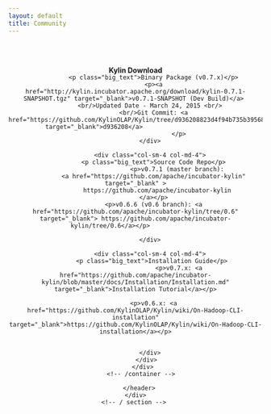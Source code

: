 ```yaml
---
layout: default
title: Community
---
```



  <main id="main" >
  <div class="container" >
    <div id="zero" class=" main" >
      <header style=" padding:2em 0 4em 0">
        <div class="container" >
          <h4 class="section-title"><span>Kylin Download</span></h4>
          <div class="row" style="margin-top:-20px;">
            <div class="col-sm-4 col-md-4">

              <p class="big_text">Binary Package (v0.7.x)</p>
              <p><a href="http://kylin.incubator.apache.org/download/kylin-0.7.1-SNAPSHOT.tgz" target="_blank">v0.7.1-SNAPSHOT (Dev Build)</a> 
              <br/>Updated Date - March 24, 2015 <br/>	
              <br/>Git Commit: <a href="https://github.com/KylinOLAP/Kylin/tree/d936208823d4f94b735b39568382162789d29f4c" target="_blank">d936208</a>						
							</p>
            </div>

            <div class="col-sm-4 col-md-4">
              <p class="big_text">Source Code Repo</p>
							<p>v0.7.1 (master branch): 
              <a href="https://github.com/apache/incubator-kylin" target="_blank" >
                https://github.com/apache/incubator-kylin
              </a></p>
              <p>v0.6.6 (v0.6 branch): <a href="https://github.com/apache/incubator-kylin/tree/0.6" target="_blank"> https://github.com/apache/incubator-kylin/tree/0.6</a></p>              
              
            </div>

            <div class="col-sm-4 col-md-4">
              <p class="big_text">Installation Guide</p> 
							<p>v0.7.x: <a href="https://github.com/apache/incubator-kylin/blob/master/docs/Installation/Installation.md" target="_blank">Installation Tutorial</a></p>
             
              <p>v0.6.x: <a href="https://github.com/KylinOLAP/Kylin/wiki/On-Hadoop-CLI-installation" target="_blank">https://github.com/KylinOLAP/Kylin/wiki/On-Hadoop-CLI-installation</a></p>
              

            </div>
          </div>
        </div>
        <!-- /container --> 
        
      </header>
    </div>
    <!-- / section --> 
  </div>
  <!-- /container -->
  
  </header>
  </section>
</main>
